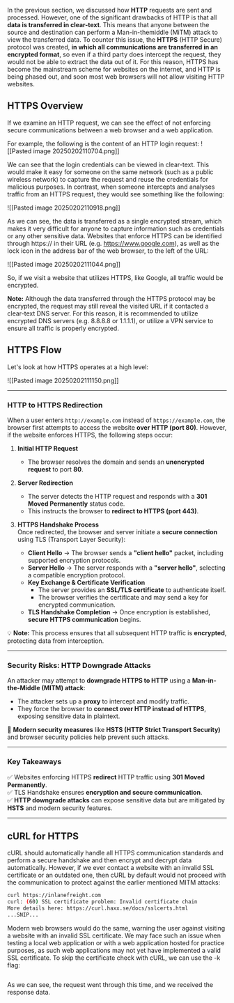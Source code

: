 In the previous section, we discussed how **HTTP** requests are sent and processed.
However, one of the significant drawbacks of HTTP is that all **data is transferred in clear-text**.
This means that anyone between the source and destination can perform a Man-in-themiddle
(MiTM) attack to view the transferred data.
To counter this issue, the **HTTPS** (HTTP Secure) protocol was created, **in which all**
**communications are transferred in an encrypted format**, so even if a third party does
intercept the request, they would not be able to extract the data out of it. For this reason,
HTTPS has become the mainstream scheme for websites on the internet, and HTTP is being
phased out, and soon most web browsers will not allow visiting HTTP websites.

## HTTPS Overview

If we examine an HTTP request, we can see the effect of not enforcing secure
communications between a web browser and a web application.

For example, the following is the content of an HTTP login request:
![[Pasted image 20250202110704.png]]

We can see that the login credentials can be viewed in clear-text. This would make it easy
for someone on the same network (such as a public wireless network) to capture the request
and reuse the credentials for malicious purposes.
In contrast, when someone intercepts and analyses traffic from an HTTPS request, they
would see something like the following:

![[Pasted image 20250202110918.png]]

As we can see, the data is transferred as a single encrypted stream, which makes it very
difficult for anyone to capture information such as credentials or any other sensitive data.
Websites that enforce HTTPS can be identified through https:// in their URL (e.g.
https://www.google.com), as well as the lock icon in the address bar of the web browser, to
the left of the URL:

![[Pasted image 20250202111044.png]]

So, if we visit a website that utilizes HTTPS, like Google, all traffic would be encrypted.

**Note:** Although the data transferred through the HTTPS protocol may be encrypted, the
request may still reveal the visited URL if it contacted a clear-text DNS server. For this
reason, it is recommended to utilize encrypted DNS servers (e.g. 8.8.8.8 or 1.1.1.1), or
utilize a VPN service to ensure all traffic is properly encrypted.

## HTTPS Flow

Let's look at how HTTPS operates at a high level:

![[Pasted image 20250202111150.png]]

---

### **HTTP to HTTPS Redirection**

When a user enters `http://example.com` instead of `https://example.com`, the browser first attempts to access the website **over HTTP (port 80)**. However, if the website enforces HTTPS, the following steps occur:

1. **Initial HTTP Request**
    
    - The browser resolves the domain and sends an **unencrypted request** to port **80**.
2. **Server Redirection**
    
    - The server detects the HTTP request and responds with a **301 Moved Permanently** status code.
    - This instructs the browser to **redirect to HTTPS (port 443)**.
3. **HTTPS Handshake Process**  
    Once redirected, the browser and server initiate a **secure connection** using TLS (Transport Layer Security):
    
    - **Client Hello** → The browser sends a **"client hello"** packet, including supported encryption protocols.
    - **Server Hello** → The server responds with a **"server hello"**, selecting a compatible encryption protocol.
    - **Key Exchange & Certificate Verification**
        - The server provides an **SSL/TLS certificate** to authenticate itself.
        - The browser verifies the certificate and may send a key for encrypted communication.
    - **TLS Handshake Completion** → Once encryption is established, **secure HTTPS communication** begins.

💡 **Note:** This process ensures that all subsequent HTTP traffic is **encrypted**, protecting data from interception.

---

### **Security Risks: HTTP Downgrade Attacks**

An attacker may attempt to **downgrade HTTPS to HTTP** using a **Man-in-the-Middle (MITM) attack**:
- The attacker sets up a **proxy** to intercept and modify traffic.
- They force the browser to **connect over HTTP instead of HTTPS**, exposing sensitive data in plaintext.

🚀 **Modern security measures** like **HSTS (HTTP Strict Transport Security)** and browser security policies help prevent such attacks.

---

### **Key Takeaways**

✅ Websites enforcing HTTPS **redirect** HTTP traffic using **301 Moved Permanently**.  
✅ TLS Handshake ensures **encryption and secure communication**.  
✅ **HTTP downgrade attacks** can expose sensitive data but are mitigated by **HSTS** and modern security features.

---

## cURL for HTTPS

cURL should automatically handle all HTTPS communication standards and perform a
secure handshake and then encrypt and decrypt data automatically. However, if we ever
contact a website with an invalid SSL certificate or an outdated one, then cURL by default
would not proceed with the communication to protect against the earlier mentioned MITM
attacks:

```bash
curl https://inlanefreight.com
curl: (60) SSL certificate problem: Invalid certificate chain
More details here: https://curl.haxx.se/docs/sslcerts.html
...SNIP...
```

Modern web browsers would do the same, warning the user against visiting a website with
an invalid SSL certificate.
We may face such an issue when testing a local web application or with a web application
hosted for practice purposes, as such web applications may not yet have implemented a
valid SSL certificate. To skip the certificate check with cURL, we can use the -k flag:

```bash

```

As we can see, the request went through this time, and we received the response data.